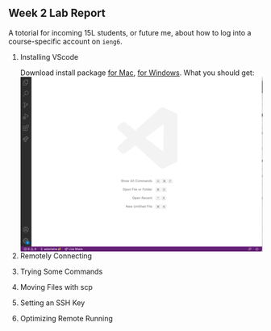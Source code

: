 ## Week 2 Lab Report
A totorial for incoming 15L students, or future me, about how to log into a course-specific account on `ieng6`.
1. Installing VScode

    Download install package [for Mac](https://code.visualstudio.com/sha/download?build=stable&os=darwin-universal), [for Windows](https://code.visualstudio.com/sha/download?build=stable&os=win32-user).
    What you should get:
    <img src="VScode setup.png"
     alt="Markdown Monster icon"
     style="float: left; margin-right: 10px;" />

2. Remotely Connecting
3. Trying Some Commands
4. Moving Files with scp
5. Setting an SSH Key
6. Optimizing Remote Running


